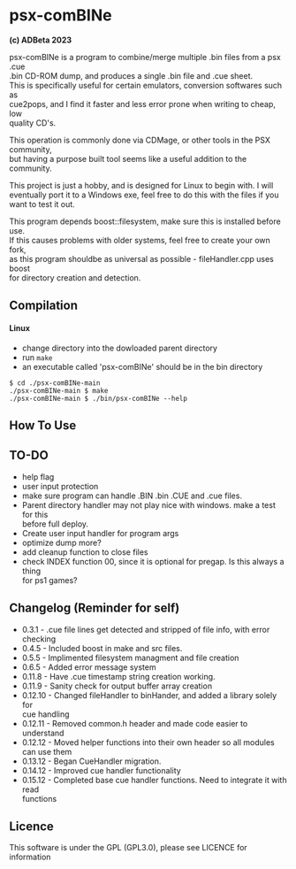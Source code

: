 # psx-comBINe
<b> (c) ADBeta 2023 </b>  

psx-comBINe is a program to combine/merge multiple .bin files from a psx .cue  
.bin CD-ROM dump, and produces a single .bin file and .cue sheet.  
This is specifically useful for certain emulators, conversion softwares such as  
cue2pops, and I find it faster and less error prone when writing to cheap, low  
quality CD's.

This operation is commonly done via CDMage, or other tools in the PSX community,  
but having a purpose built tool seems like a useful addition to the community.  

This project is just a hobby, and is designed for Linux to begin with. I will  
eventually port it to a Windows exe, feel free to do this with the files if you  
want to test it out.  

This program depends boost::filesystem, make sure this is installed before use.  
If this causes problems with older systems, feel free to create your own fork,  
as this program shouldbe as universal as possible - fileHandler.cpp uses boost  
for directory creation and detection.  

## Compilation
#### Linux
- change directory into the dowloaded parent directory
- run `make`
- an executable called 'psx-comBINe' should be in the bin directory

```
$ cd ./psx-comBINe-main
./psx-comBINe-main $ make
./psx-comBINe-main $ ./bin/psx-comBINe --help
```

## How To Use

## TO-DO
* help flag
* user input protection
* make sure program can handle .BIN .bin .CUE and .cue files.
* Parent directory handler may not play nice with windows. make a test for this  
before full deploy.  
* Create user input handler for program args
* optimize dump more?
* add cleanup function to close files
* check INDEX function 00, since it is optional for pregap. Is this always a thing  
for ps1 games?

## Changelog (Reminder for self)
* 0.3.1 - .cue file lines get detected and stripped of file info, with error  
checking  
* 0.4.5 - Included boost in make and src files. 
* 0.5.5 - Implimented filesystem managment and file creation
* 0.6.5 - Added error message system
* 0.11.8 - Have .cue timestamp string creation working.
* 0.11.9 - Sanity check for output buffer array creation
* 0.12.10 - Changed fileHandler to binHander, and added a library solely for  
cue handling
* 0.12.11 - Removed common.h header and made code easier to understand
* 0.12.12 - Moved helper functions into their own header so all modules can
use them  
* 0.13.12 - Began CueHandler migration.
* 0.14.12 - Improved cue handler functionality
* 0.15.12 - Completed base cue handler functions. Need to integrate it with read  
functions

## Licence
This software is under the GPL (GPL3.0), please see LICENCE for information  

